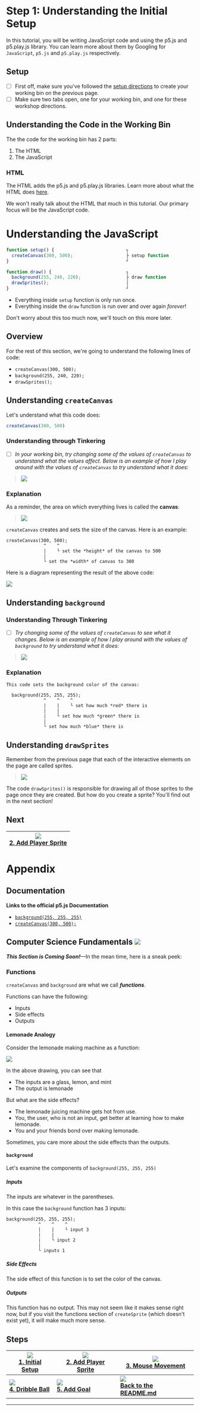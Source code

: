# Step 1: Understanding the Initial Setup

In this tutorial, you will be writing JavaScript code and using the p5.js and p5.play.js library. You can learn more about them by Googling for `JavaScript`, `p5.js` and `p5.play.js` respectively.

## Setup

- [ ] First off, make sure you've followed the [setup directions](README.md#setup) to create your working bin on the previous page.
- [ ] Make sure two tabs open, one for your working bin, and one for these workshop directions.

## Understanding the Code in the Working Bin

The the code for the working bin has 2 parts:

1. The HTML
2. The JavaScript

### HTML

The HTML adds the p5.js and p5.play.js libraries. Learn more about what the HTML does [here](own_editor.md).

We won't really talk about the HTML that much in this tutorial. Our primary focus will be the JavaScript code.

# Understanding the JavaScript

```js
function setup() {                           ┐
  createCanvas(300, 500);                    ├ setup function
}                                            ┘

function draw() {                            ┐
  background(255, 240, 220);                 ├ draw function
  drawSprites();                             │
}                                            ┘
```

- Everything inside `setup` function is only run once.
- Everything inside the `draw` function is run over and over again _forever_!

Don't worry about this too much now, we'll touch on this more later.

## Overview

For the rest of this section, we're going to understand the following lines of code:

- `createCanvas(300, 500);`
- `background(255, 240, 220);`
- `drawSprites();`

## Understanding `createCanvas`

Let's understand what this code does:

```js
createCanvas(300, 500)
```

### Understanding through Tinkering

- [ ] _In your working bin, try changing some of the values of `createCanvas` to understand what the values affect. Below is an example of how I play around with the values of `createCanvas` to try understand what it does:_

> ![](img/1_tinkering_createCanvas.gif)

### Explanation

As a reminder, the area on which everything lives is called the **canvas**:

> ![](img/r_vocab_2.png)

`createCanvas` creates and sets the size of the canvas. Here is an example:

```
createCanvas(300, 500);
              ^    ^
              |    └ set the *height* of the canvas to 500
              |
              └ set the *width* of canvas to 300
```

Here is a diagram representing the result of the above code:

![](img/1_canvas_dimensions.png)

<!-- Google Drawing https://docs.google.com/drawings/d/1c0rai1S-RTuSrfU_WTnUKDH8o3c-eaeobzf7O58ad0k/edit?usp=sharing -->

## Understanding `background`

### Understanding Through Tinkering

- [ ] _Try changing some of the values of `createCanvas` to see what it changes. Below is an example of how I play around with the values of `background` to try understand what it does:_

> ![](img/1_tinkering_background.gif)

### Explanation

```
This code sets the background color of the canvas:

  background(255, 255, 255);
              ^    ^    ^
              |    |    └ set how much *red* there is
              |    |
              |    └ set how much *green* there is
              |
              └ set how much *blue* there is
```

## Understanding `drawSprites`

Remember from the previous page that each of the interactive elements on the page are called sprites.

> ![](img/r_vocab_1.png)

The code `drawSprites()` is responsible for drawing all of those sprites to the page once they are created. But how do you create a sprite? You'll find out in the next section!

## Next

| **[![](img/2_mini.png) <br> 2. Add Player Sprite](add_player_sprite.md)** |
| ------------------------------------------------------------------------- |


# Appendix

## Documentation

**Links to the official p5.js Documentation**

- [`background(255, 255, 255)`](http://p5js.org/reference/#/p5/background)
- [`createCanvas(300, 500);`](http://p5js.org/reference/#/p5/createCanvas)

## Computer Science Fundamentals ![](img/computer_science.png)

**_This Section is Coming Soon!_**—In the mean time, here is a sneak peek:

### Functions

`createCanvas` and `background` are what we call _**functions**_.

Functions can have the following:

- Inputs
- Side effects
- Outputs

#### Lemonade Analogy

Consider the lemonade making machine as a function:

![](img/function_machine.png)

In the above drawing, you can see that

- The inputs are a glass, lemon, and mint
- The output is lemonade

But what are the side effects?

- The lemonade juicing machine gets hot from use.
- You, the user, who is not an input, get better at learning how to make lemonade.
- You and your friends bond over making lemonade.

Sometimes, you care more about the side effects than the outputs.

#### `background`

Let's examine the components of `background(255, 255, 255)`

##### Inputs

The inputs are whatever in the parentheses.

In this case the `background` function has 3 inputs:

```
background(255, 255, 255);
            ^    ^    ^
            |    |    └ input 3
            |    |
            |    └ input 2
            |
            └ inputs 1
```

##### Side Effects

The side effect of this function is to set the color of the canvas.

##### Outputs

This function has no output. This may not seem like it makes sense right now, but if you visit the functions section of `createSprite` (which doesn't exist yet), it will make much more sense.

## Steps

| **[![](img/1_mini.png) <br> 1. Initial Setup](initial_setup.md)** | **[![](img/2_mini.png) <br> 2. Add Player Sprite](add_player_sprite.md)** | **[![](img/3_mini.gif) <br> 3. Mouse Movement](mouse_movement.md)** |
| ----------------------------------------------------------------- | ------------------------------------------------------------------------- | ------------------------------------------------------------------- |
| **[![](img/4_mini.gif) <br> 4. Dribble Ball](dribble_ball.md)**   | **[![](img/5_mini.gif) <br> 5. Add Goal](add_goal.md)**                   | **[![](img/readme.png) <br> Back to the README.md](README.md)**     |

---

